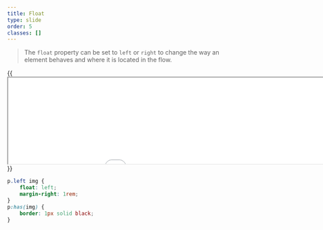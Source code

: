 ```yaml
---
title: Float
type: slide
order: 5
classes: []
---
```



> The `float` property can be set to `left` or `right` to change the way an element behaves and where it is located in the flow.

{{<iframe src="iframes/float" width="1000" height="200">}}{{</iframe>}}


```css
p.left img {
    float: left;
    margin-right: 1rem;
}
p:has(img) {
    border: 1px solid black;
}
```
